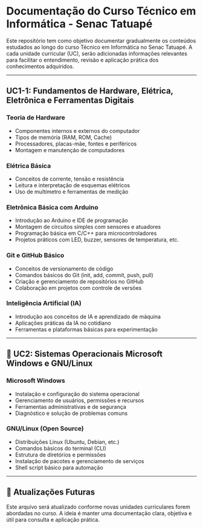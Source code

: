 # Documentação do Curso Técnico em Informática - Senac Tatuapé

Este repositório tem como objetivo documentar gradualmente os conteúdos estudados ao longo do curso Técnico em Informática no Senac Tatuapé. A cada unidade curricular (UC), serão adicionadas informações relevantes para facilitar o entendimento, revisão e aplicação prática dos conhecimentos adquiridos.

---

## UC1-1: Fundamentos de Hardware, Elétrica, Eletrônica e Ferramentas Digitais

### Teoria de Hardware
- Componentes internos e externos do computador
- Tipos de memória (RAM, ROM, Cache)
- Processadores, placas-mãe, fontes e periféricos
- Montagem e manutenção de computadores

### Elétrica Básica
- Conceitos de corrente, tensão e resistência
- Leitura e interpretação de esquemas elétricos
- Uso de multímetro e ferramentas de medição

###  Eletrônica Básica com Arduino
- Introdução ao Arduino e IDE de programação
- Montagem de circuitos simples com sensores e atuadores
- Programação básica em C/C++ para microcontroladores
- Projetos práticos com LED, buzzer, sensores de temperatura, etc.

###  Git e GitHub Básico
- Conceitos de versionamento de código
- Comandos básicos do Git (init, add, commit, push, pull)
- Criação e gerenciamento de repositórios no GitHub
- Colaboração em projetos com controle de versões

###  Inteligência Artificial (IA)
- Introdução aos conceitos de IA e aprendizado de máquina
- Aplicações práticas da IA no cotidiano
- Ferramentas e plataformas básicas para experimentação

---

## 🚀 UC2: Sistemas Operacionais Microsoft Windows e GNU/Linux

###  Microsoft Windows
- Instalação e configuração do sistema operacional
- Gerenciamento de usuários, permissões e recursos
- Ferramentas administrativas e de segurança
- Diagnóstico e solução de problemas comuns

###  GNU/Linux (Open Source)
- Distribuições Linux (Ubuntu, Debian, etc.)
- Comandos básicos do terminal (CLI)
- Estrutura de diretórios e permissões
- Instalação de pacotes e gerenciamento de serviços
- Shell script básico para automação

---

## 📌 Atualizações Futuras
Este arquivo será atualizado conforme novas unidades curriculares forem abordadas no curso. A ideia é manter uma documentação clara, objetiva e útil para consulta e aplicação prática.




